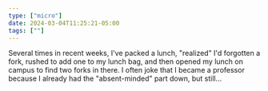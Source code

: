 ```yaml
---
type: ["micro"]
date: 2024-03-04T11:25:21-05:00
tags: [""]
---
```

Several times in recent weeks, I've packed a lunch, "realized" I'd forgotten a fork, rushed to add one to my lunch bag, and then opened my lunch on campus to find two forks in there. I often joke that I became a professor because I already had the "absent-minded" part down, but still...
